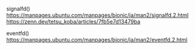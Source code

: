 signalfd()
https://manpages.ubuntu.com/manpages/bionic/ja/man2/signalfd.2.html
https://zenn.dev/tetsu_koba/articles/7fb5e7d13479ba

eventfd()
https://manpages.ubuntu.com/manpages/bionic/ja/man2/eventfd.2.html
